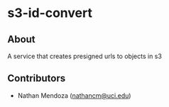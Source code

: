 # s3-id-convert

## About

A service that creates presigned urls to objects in s3

## Contributors

- Nathan Mendoza (nathancm@uci.edu)
